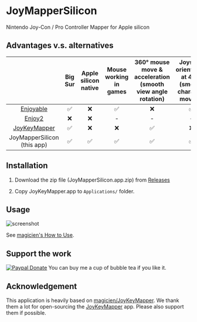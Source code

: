 # JoyMapperSilicon
Nintendo Joy-Con / Pro Controller Mapper for Apple silicon

## Advantages v.s. alternatives

|                                                          | Big Sur | Apple silicon native | Mouse working in games | 360° mouse move & acceleration (smooth view angle rotation) | Joystick orientation at 45°s (smooth character moving) | Both Joy Cons as a pair |
| :------------------------------------------------------: | :-----: | :------------------: | :--------------------: | :---------------------------------------------------------: | :----------------------------------------------------: | :---------------------: |
|     [Enjoyable](https://yukkurigames.com/enjoyable/)     |    ✅    |          ❌           |           ✅            |                              ❌                              |                           ✅                            |            ❌            |
|       [Enjoy2](https://github.com/fyhuang/enjoy2/)       |    ❌    |          ❌           |           -            |                              -                              |                           -                            |            -            |
| [JoyKeyMapper](https://github.com/magicien/JoyKeyMapper) |    ✅    |          ❌           |           ❌            |                              ✅                              |                           ❌                            |            ✅            |
|                 JoyMapperSilicon (this app)                  |    ✅    |          ✅           |           ✅            |                              ✅                              |                           ✅                            |            ✅            |

## Installation

1. Download the zip file (JoyMapperSilicon.app.zip) from [Releases](https://github.com/qibinc/JoyMapperSilicon/releases/)

2. Copy JoyKeyMapper.app to `Applications/` folder.

## Usage

![screenshot](https://github.com/qibinc/JoyMapperSilicon/blob/master/resources/screenshot/screenshot_1.png)

See [magicien's How to Use](https://github.com/magicien/JoyKeyMapper#how-to-use).

## Support the work

[![Paypal Donate](https://img.shields.io/badge/paypal-donate-orange)](https://paypal.me/joysilicon) You can buy me a cup of bubble tea if you like it.

## Acknowledgement

This application is heavily based on [magicien/JoyKeyMapper](https://github.com/magicien/JoyKeyMapper). We thank them a lot for open-sourcing the [JoyKeyMapper](https://apps.apple.com/us/app/joykeymapper/id1511416593?mt=12) app. Please also support them if possible.
